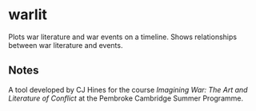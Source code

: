 # warlit
Plots war literature and war events on a timeline. Shows relationships between war literature and events.

## Notes
A tool developed by CJ Hines for the course *Imagining War: The Art and Literature of Conflict* at the Pembroke Cambridge Summer Programme.
